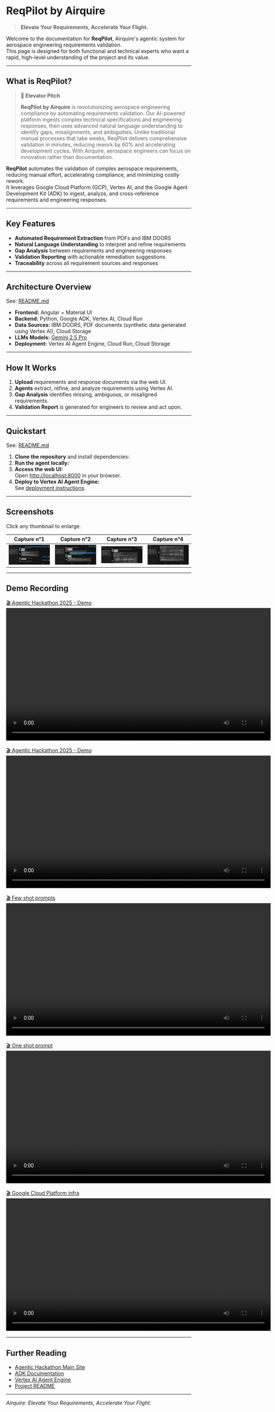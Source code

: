 # ReqPilot by Airquire

> **Elevate Your Requirements, Accelerate Your Flight.**

Welcome to the documentation for **ReqPilot**, Airquire's agentic system for aerospace engineering requirements validation.  
This page is designed for both functional and technical experts who want a rapid, high-level understanding of the project and its value.

---

## What is ReqPilot?

> **🚀 Elevator Pitch**
>
> **ReqPilot by Airquire** is revolutionizing aerospace engineering compliance by automating requirements validation. Our AI-powered platform ingests complex technical specifications and engineering responses, then uses advanced natural language understanding to identify gaps, misalignments, and ambiguities. Unlike traditional manual processes that take weeks, ReqPilot delivers comprehensive validation in minutes, reducing rework by 60% and accelerating development cycles. With Airquire, aerospace engineers can focus on innovation rather than documentation.


**ReqPilot** automates the validation of complex aerospace requirements, reducing manual effort, accelerating compliance, and minimizing costly rework.  
It leverages Google Cloud Platform (GCP), Vertex AI, and the Google Agent Development Kit (ADK) to ingest, analyze, and cross-reference requirements and engineering responses.

---

## Key Features

- **Automated Requirement Extraction** from PDFs and IBM DOORS
- **Natural Language Understanding** to interpret and refine requirements
- **Gap Analysis** between requirements and engineering responses
- **Validation Reporting** with actionable remediation suggestions
- **Traceability** across all requirement sources and responses

---

## Architecture Overview

See: [README.md](https://github.com/onova-gcp-hackathon-2025/e2eplm/blob/main/README.md)

- **Frontend:** Angular + Material UI
- **Backend:** Python, Google ADK, Vertex AI, Cloud Run
- **Data Sources:** IBM DOORS, PDF documents (synthetic data generated using Vertex AI), Cloud Storage
- **LLMs Models:** [Gemini 2.5 Pro](https://cloud.google.com/vertex-ai/generative-ai/docs/models/gemini/2-5-pro)
- **Deployment:** Vertex AI Agent Engine, Cloud Run, Cloud Storage

---

## How It Works

1. **Upload** requirements and response documents via the web UI.
2. **Agents** extract, refine, and analyze requirements using Vertex AI.
3. **Gap Analysis** identifies missing, ambiguous, or misaligned requirements.
4. **Validation Report** is generated for engineers to review and act upon.

---

## Quickstart

See: [README.md](https://github.com/onova-gcp-hackathon-2025/e2eplm/blob/main/README.md)

1. **Clone the repository** and install dependencies:
2. **Run the agent locally:**
3. **Access the web UI:**  
   Open [http://localhost:8000](http://localhost:8000) in your browser.
4. **Deploy to Vertex AI Agent Engine:**  
   See [deployment instructions](../README.md#9-deploy-to-vertex-ai-agent-engine).
---

## Screenshots

Click any thumbnail to enlarge.

| Capture n°1 | Capture n°2 | Capture n°3 | Capture n°4 |
|:-----------:|:-----------:|:-----------:|:-----------:|
| [![2025-06-20 195016.png](./screencaptures/2025-06-20%20195016.png)](./screencaptures/2025-06-20%20195016.png) | [![2025-06-20 195116.png](./screencaptures/2025-06-20%20195116.png)](./screencaptures/2025-06-20%20195116.png) | [![2025-06-20 195139.png](./screencaptures/2025-06-20%20195139.png)](./screencaptures/2025-06-20%20195139.png) | [![2025-06-20 195155.png](./screencaptures/2025-06-20%20195155.png)](./screencaptures/2025-06-20%20195155.png) |

---

## Demo Recording

[🎬 Agentic Hackathon 2025 - Demo](./recording/Recording-20250623_221045.webm)
<video controls width="720">
  <source src="./recording/Recording-20250623_221045.webm" type="video/webm">
  Your browser does not support the video tag.
</video>

[🎬 Agentic Hackathon 2025 - Demo](./recording/Recording-20250623_221253.webm)
<video controls width="720">
  <source src="./recording/Recording-20250623_221253.webm" type="video/webm">
  Your browser does not support the video tag.
</video>

[🎬 Few shot prompts](./recording/Recording-20250620_201538.webm)
<video controls width="720">
  <source src="./recording/Recording-20250620_201538.webm" type="video/webm">
  Your browser does not support the video tag.
</video>

[🎬 One shot prompt](./recording/Recording-20250623_094911.webm)
<video controls width="720">
  <source src="./recording/Recording-20250623_094911.webm" type="video/webm">
  Your browser does not support the video tag.
</video>

[🎬 Google Cloud Platform infra](./recording/Recording-20250623_095724.webm)
<video controls width="720">
  <source src="./recording/Recording-20250623_095724.webm" type="video/webm">
  Your browser does not support the video tag.
</video>

---

## Further Reading

- [Agentic Hackathon Main Site](https://agentichackathon.onova.io/)
- [ADK Documentation](https://google.github.io/adk-docs/)
- [Vertex AI Agent Engine](https://cloud.google.com/vertex-ai/generative-ai/docs/agent-engine/overview)
- [Project README](../README.md)

---

*Airquire: Elevate Your Requirements, Accelerate Your Flight.*
